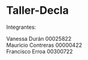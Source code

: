 # Taller-Decla

Integrantes: 
<div style="page-break-after: always;"></div>
Vanessa Durán 00025822
<div style="page-break-after: always;"></div>
Mauricio Contreras 00000422
<div style="page-break-after: always;"></div>
Francisco Erroa 00300722
